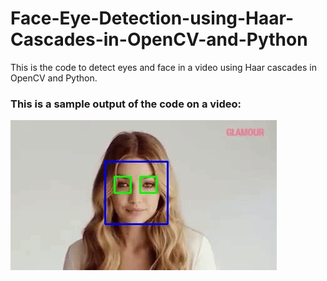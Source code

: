 # Face-Eye-Detection-using-Haar-Cascades-in-OpenCV-and-Python
This is the code to detect eyes and face in a video using Haar cascades in OpenCV and Python. 

### This is a sample output of the code on a video:

![](gigi-gif.gif)
